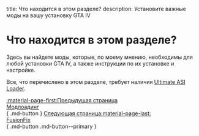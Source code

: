 title: Что находится в этом разделе?
description: Установите важные моды на вашу установку GTA IV

# Что находится в этом разделе?
Здесь вы найдете моды, которые, по моему мнению, необходимы для любой установки GTA IV, а также инструкции по их установке и настройке.

Все, что перечислено в этом разделе, требует наличия [Ultimate ASI Loader](../mod-dependencies/#ultimate-asi-loader).

[:material-page-first:Предыдущая страница <br>Модлоадинг</br>](../modloading.md){ .md-button } [Следующая страница:material-page-last: <br>FusionFix</br>](fusionfix.md){ .md-button .md-button--primary }